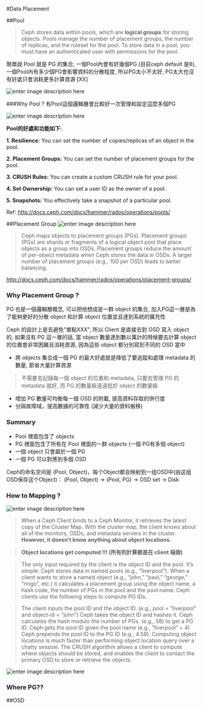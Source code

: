 
#Data Placement





##Pool

>Ceph stores data within pools, which are **logical groups** for storing objects. Pools manage the number of placement groups, the number of replicas, and the ruleset for the pool. To store data in a pool, you must have an authenticated user with permissions for the pool.

簡單說 Pool 就是 PG 的集合, 一個Pool內會有好幾個PG (目前ceph default 是8), 一個Pool內有多少個PG會影響資料的分散程度, 所以PG太小不太好, PG太大也沒有好處只會消耗更多計算資源 [XX]

![enter image description here](https://lh3.googleusercontent.com/-4CmlpyLj6tk/VpuvbJwFkdI/AAAAAAAACb0/PWvkp0JAR_U/s0/Image.png "pool_pg1.png")


###Why Pool ?
有Pool這個邏輯層會比較好一次管理和設定這麼多個PG

![enter image description here](https://lh3.googleusercontent.com/-A-HODlrn3zE/VqCgBv75dCI/AAAAAAAACfU/SBFUvsO9dQk/s0/Image.png "pool2.png")


**Pool的好處和功能如下:**

**1. Resilience:** You can set the number of copies/replicas of an object in the pool.

**2. Placement Groups:** You can set the number of placement groups for the pool.

**3. CRUSH Rules:** You can create a custom CRUSH rule for your pool.

**4. Set Ownership:** You can set a user ID as the owner of a pool.

**5. Snapshots:** You effectively take a snapshot of a particular pool.


 Ref: http://docs.ceph.com/docs/hammer/rados/operations/pools/



##Placement Group
![enter image description here](https://lh3.googleusercontent.com/-UKjtzqYgF-Y/VqDhn7yoH8I/AAAAAAAACgA/MZMa3M0Oyzk/s0/Image.png "PG_OSD_MAP.png")

> Ceph maps objects to placement groups (PGs). Placement groups (PGs) are shards or fragments of a logical object pool that place objects as a group into OSDs. Placement groups reduce the amount of per-object metadata when Ceph stores the data in OSDs. A larger number of placement groups (e.g., 100 per OSD) leads to better balancing.

http://docs.ceph.com/docs/hammer/rados/operations/placement-groups/


### Why Placement Group ?
PG 也是一個邏輯層概念, 可以把他想成是一群 object 的集合, 加入PG這一層是為了能夠更好的分散 object 和計算 object 位置並且達到系統的擴充性

Ceph 的設計上是去避免"單點XXX", 所以 Client 是直接去對 OSD 寫入 object 的, 如果沒有 PG 這一層的話, 當 object 數量達到數以萬計的時候要去計算 object 的位置會非常困難且消耗資源, 因為這些 object 都分別寫到不同的 OSD 當中

* 將 objects 集合成一個 PG 的最大好處就是降低了要追蹤和處理 metadata 的數量, 節省大量計算資源 
>不需要去記錄每一個 object 的位置和 metadata, 只要去管理 PG 的 metadata 就好, 而 PG 的數量級遠遠低於 object 的數量級

* 增加 PG 數量可均衡每一個 OSD 的附載, 提高資料存取的併行度 
* 分隔故障域，提高數據的可靠性 (減少大量的資料搬移)



### Summary
 * Pool 裡面包含了 objects
 * PG 裡面包含了所有在 Pool 裡面的一群 objects (一個 PG有多個 object)
 * 一個 object 只會屬於一個 PG
 * 一個 PG 可以對應到多個 OSD

Ceph的命名空间是 (Pool, Object)，每个Object都会映射到一组OSD中(由这组OSD保存这个Object)：
(Pool, Object) → (Pool, PG) → OSD set → Disk

### How to Mapping ?

![enter image description here](https://lh3.googleusercontent.com/-6yKkB_MmnW4/VqDtMTsDpLI/AAAAAAAACgw/DwDoPMMK99E/s0/Image.png "crush2.png")

>When a Ceph Client binds to a Ceph Monitor, it retrieves the latest copy of the Cluster Map. With the cluster map, the client knows about all of the monitors, OSDs, and metadata servers in the cluster. **However, it doesn’t know anything about object locations.**


> **Object locations get computed !!!  (所有的計算都是在 client 端做)**


>The only input required by the client is the object ID and the pool. It’s simple: Ceph stores data in named pools (e.g., “liverpool”). When a client wants to store a named object (e.g., “john,” “paul,” “george,” “ringo”, etc.) it calculates a placement group using the object name, a hash code, the number of PGs in the pool and the pool name. Ceph clients use the following steps to compute PG IDs.

>The client inputs the pool ID and the object ID. (e.g., pool = “liverpool” and object-id = “john”)
Ceph takes the object ID and hashes it.
Ceph calculates the hash modulo the number of PGs. (e.g., 58) to get a PG ID.
Ceph gets the pool ID given the pool name (e.g., “liverpool” = 4)
Ceph prepends the pool ID to the PG ID (e.g., 4.58).
Computing object locations is much faster than performing object location query over a chatty session. The CRUSH algorithm allows a client to compute where objects should be stored, and enables the client to contact the primary OSD to store or retrieve the objects.

![enter image description here](https://lh3.googleusercontent.com/-3h4ZkwMXe6I/Vpu6r8_6bVI/AAAAAAAACco/c0MFBSfJmLQ/s0/%25E6%2593%25B7%25E5%258F%2596.JPG "data_placement.JPG")


 ### Where PG??

##OSD